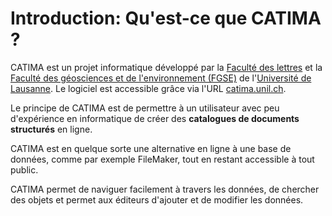 # Introduction: Qu'est-ce que CATIMA ?
CATIMA est un projet informatique développé par la [Faculté des lettres](https://unil.ch/lettres) et la [Faculté des géosciences et de l'environnement (FGSE)](https://unil.ch/gse) de l'[Université de Lausanne](https://unil.ch/). Le logiciel est accessible grâce via l'URL [catima.unil.ch](catima.unil.ch). 

Le principe de CATIMA est de permettre à un utilisateur avec peu d'expérience en informatique de créer des **catalogues de documents structurés** en ligne. 

CATIMA est en quelque sorte une alternative en ligne à une base de données, comme par exemple FileMaker, tout en restant accessible à tout public. 

CATIMA permet de naviguer facilement à travers les données, de chercher des objets et permet aux éditeurs d'ajouter et de modifier les données.